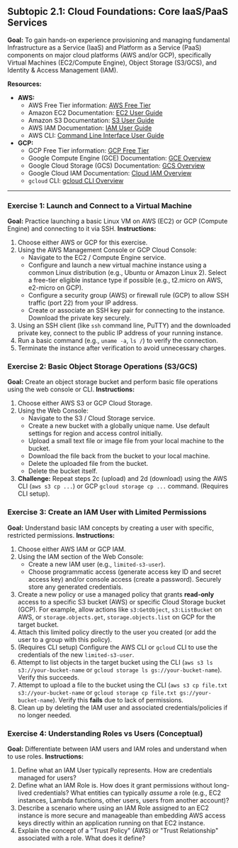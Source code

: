 ## Subtopic 2.1: Cloud Foundations: Core IaaS/PaaS Services

**Goal:** To gain hands-on experience provisioning and managing fundamental Infrastructure as a Service (IaaS) and Platform as a Service (PaaS) components on major cloud platforms (AWS and/or GCP), specifically Virtual Machines (EC2/Compute Engine), Object Storage (S3/GCS), and Identity & Access Management (IAM).

**Resources:**
* **AWS:**
    * AWS Free Tier information: [AWS Free Tier](https://aws.amazon.com/free/)
    * Amazon EC2 Documentation: [EC2 User Guide](https://docs.aws.amazon.com/AWSEC2/latest/UserGuide/concepts.html)
    * Amazon S3 Documentation: [S3 User Guide](https://docs.aws.amazon.com/AmazonS3/latest/userguide/Welcome.html)
    * AWS IAM Documentation: [IAM User Guide](https://docs.aws.amazon.com/IAM/latest/UserGuide/introduction.html)
    * AWS CLI: [Command Line Interface User Guide](https://docs.aws.amazon.com/cli/latest/userguide/cli-chap-welcome.html)
* **GCP:**
    * GCP Free Tier information: [GCP Free Tier](https://cloud.google.com/free)
    * Google Compute Engine (GCE) Documentation: [GCE Overview](https://cloud.google.com/compute/docs/overview)
    * Google Cloud Storage (GCS) Documentation: [GCS Overview](https://cloud.google.com/storage/docs/introduction)
    * Google Cloud IAM Documentation: [Cloud IAM Overview](https://cloud.google.com/iam/docs/overview)
    * `gcloud` CLI: [gcloud CLI Overview](https://cloud.google.com/sdk/gcloud)

---

### Exercise 1: Launch and Connect to a Virtual Machine

**Goal:** Practice launching a basic Linux VM on AWS (EC2) or GCP (Compute Engine) and connecting to it via SSH.
**Instructions:**
1.  Choose either AWS or GCP for this exercise.
2.  Using the AWS Management Console or GCP Cloud Console:
    * Navigate to the EC2 / Compute Engine service.
    * Configure and launch a new virtual machine instance using a common Linux distribution (e.g., Ubuntu or Amazon Linux 2). Select a free-tier eligible instance type if possible (e.g., t2.micro on AWS, e2-micro on GCP).
    * Configure a security group (AWS) or firewall rule (GCP) to allow SSH traffic (port 22) from your IP address.
    * Create or associate an SSH key pair for connecting to the instance. Download the private key securely.
3.  Using an SSH client (like `ssh` command line, PuTTY) and the downloaded private key, connect to the public IP address of your running instance.
4.  Run a basic command (e.g., `uname -a`, `ls /`) to verify the connection.
5.  Terminate the instance after verification to avoid unnecessary charges.

### Exercise 2: Basic Object Storage Operations (S3/GCS)

**Goal:** Create an object storage bucket and perform basic file operations using the web console or CLI.
**Instructions:**
1.  Choose either AWS S3 or GCP Cloud Storage.
2.  Using the Web Console:
    * Navigate to the S3 / Cloud Storage service.
    * Create a new bucket with a globally unique name. Use default settings for region and access control initially.
    * Upload a small text file or image file from your local machine to the bucket.
    * Download the file back from the bucket to your local machine.
    * Delete the uploaded file from the bucket.
    * Delete the bucket itself.
3.  **Challenge:** Repeat steps 2c (upload) and 2d (download) using the AWS CLI (`aws s3 cp ...`) or GCP `gcloud storage cp ...` command. (Requires CLI setup).

### Exercise 3: Create an IAM User with Limited Permissions

**Goal:** Understand basic IAM concepts by creating a user with specific, restricted permissions.
**Instructions:**
1.  Choose either AWS IAM or GCP IAM.
2.  Using the IAM section of the Web Console:
    * Create a new IAM user (e.g., `limited-s3-user`).
    * Choose programmatic access (generate access key ID and secret access key) and/or console access (create a password). Securely store any generated credentials.
3.  Create a new policy or use a managed policy that grants **read-only** access to a specific S3 bucket (AWS) or specific Cloud Storage bucket (GCP). For example, allow actions like `s3:GetObject`, `s3:ListBucket` on AWS, or `storage.objects.get`, `storage.objects.list` on GCP for the target bucket.
4.  Attach this limited policy directly to the user you created (or add the user to a group with this policy).
5.  (Requires CLI setup) Configure the AWS CLI or `gcloud` CLI to use the credentials of the new `limited-s3-user`.
6.  Attempt to list objects in the target bucket using the CLI (`aws s3 ls s3://your-bucket-name` or `gcloud storage ls gs://your-bucket-name`). Verify this succeeds.
7.  Attempt to upload a file to the bucket using the CLI (`aws s3 cp file.txt s3://your-bucket-name` or `gcloud storage cp file.txt gs://your-bucket-name`). Verify this **fails** due to lack of permissions.
8.  Clean up by deleting the IAM user and associated credentials/policies if no longer needed.

### Exercise 4: Understanding Roles vs Users (Conceptual)

**Goal:** Differentiate between IAM users and IAM roles and understand when to use roles.
**Instructions:**
1.  Define what an IAM User typically represents. How are credentials managed for users?
2.  Define what an IAM Role is. How does it grant permissions without long-lived credentials? What entities can typically *assume* a role (e.g., EC2 instances, Lambda functions, other users, users from another account)?
3.  Describe a scenario where using an IAM Role assigned to an EC2 instance is more secure and manageable than embedding AWS access keys directly within an application running on that EC2 instance.
4.  Explain the concept of a "Trust Policy" (AWS) or "Trust Relationship" associated with a role. What does it define?
